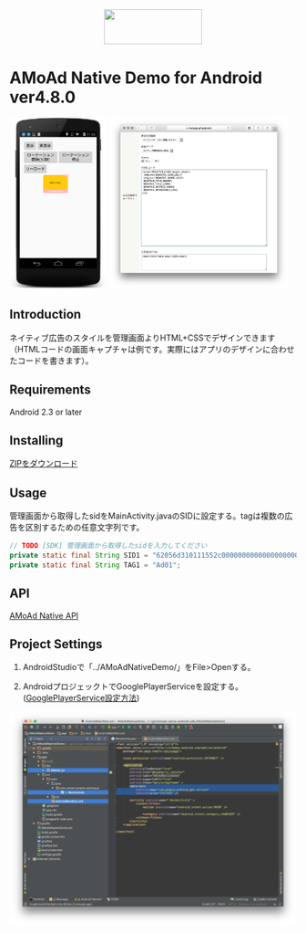 <div align="center">
<img width="172" height="61" src="http://www.amoad.com/images/logo.png">
</div>

# AMoAd Native Demo for Android ver4.8.0

<img height="300" src="docs/res/ScreenShot01.png">
<img height="300" src="docs/res/ScreenShot03.png">

## Introduction

ネイティブ広告のスタイルを管理画面よりHTML+CSSでデザインできます（HTMLコードの画面キャプチャは例です。実際にはアプリのデザインに合わせたコードを書きます）。

## Requirements

Android 2.3 or later

## Installing

[ZIPをダウンロード](https://github.com/amoad/amoad-native-android-sdk/archive/master.zip)

## Usage

管理画面から取得したsidをMainActivity.javaのSIDに設定する。tagは複数の広告を区別するための任意文字列です。

```java
// TODO [SDK] 管理画面から取得したsidを入力してください
private static final String SID1 = "62056d310111552c000000000000000000000000000000000000000000000000";
private static final String TAG1 = "Ad01";
```

## API

[AMoAd Native API](https://cdn.rawgit.com/amoad/amoad-native-android-sdk/master/docs/javadoc/index.html)

## Project Settings

1. AndroidStudioで「../AMoAdNativeDemo/」をFile>Openする。

2. AndroidプロジェックトでGooglePlayerServiceを設定する。
   ([GooglePlayerService設定方法](https://developers.google.com/android/guides/setup#add_google_play_services_to_your_project))

<img width="640" src="docs/res/AndroidStudio.png">
